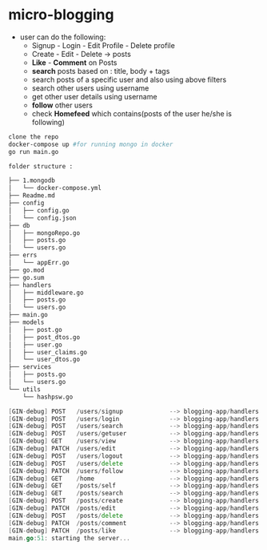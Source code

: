 # micro-blogging

- user can do the following:
    - Signup - Login - Edit Profile - Delete profile
    - Create - Edit - Delete → posts
    - **Like** - **Comment** on Posts
    - **search** posts based on : title, body + tags
    - search posts of a specific user and also using above filters
    - search other users using username
    - get other user details using username
    - **follow** other users
    - check **Homefeed** which contains(posts of the user he/she is following)

```bash
clone the repo
docker-compose up #for running mongo in docker
go run main.go 

folder structure :

├── 1.mongodb
│   └── docker-compose.yml
├── Readme.md
├── config
│   ├── config.go
│   └── config.json
├── db
│   ├── mongoRepo.go
│   ├── posts.go
│   └── users.go
├── errs
│   └── appErr.go
├── go.mod
├── go.sum
├── handlers
│   ├── middleware.go
│   ├── posts.go
│   └── users.go
├── main.go
├── models
│   ├── post.go
│   ├── post_dtos.go
│   ├── user.go
│   ├── user_claims.go
│   └── user_dtos.go
├── services
│   ├── posts.go
│   └── users.go
└── utils
    └── hashpsw.go
```

```go
[GIN-debug] POST   /users/signup             --> blogging-app/handlers.(*UserHandler).Signup-fm (3 handlers)
[GIN-debug] POST   /users/login              --> blogging-app/handlers.(*UserHandler).Login-fm (3 handlers)
[GIN-debug] POST   /users/search             --> blogging-app/handlers.(*UserHandler).GetUsers-fm (4 handlers)
[GIN-debug] POST   /users/getuser            --> blogging-app/handlers.(*UserHandler).GetUser-fm (4 handlers)
[GIN-debug] GET    /users/view               --> blogging-app/handlers.(*UserHandler).ViewUser-fm (4 handlers)
[GIN-debug] PATCH  /users/edit               --> blogging-app/handlers.(*UserHandler).Edit-fm (4 handlers)
[GIN-debug] POST   /users/logout             --> blogging-app/handlers.(*UserHandler).Logout-fm (4 handlers)
[GIN-debug] POST   /users/delete             --> blogging-app/handlers.(*UserHandler).Delete-fm (4 handlers)
[GIN-debug] PATCH  /users/follow             --> blogging-app/handlers.(*UserHandler).Follow-fm (4 handlers)
[GIN-debug] GET    /home                     --> blogging-app/handlers.(*UserHandler).HomeFeed-fm (4 handlers)
[GIN-debug] GET    /posts/self               --> blogging-app/handlers.(*PostHandler).MyPosts-fm (4 handlers)
[GIN-debug] GET    /posts/search             --> blogging-app/handlers.(*PostHandler).GetPosts-fm (4 handlers)
[GIN-debug] POST   /posts/create             --> blogging-app/handlers.(*PostHandler).Create-fm (4 handlers)
[GIN-debug] PATCH  /posts/edit               --> blogging-app/handlers.(*PostHandler).Edit-fm (4 handlers)
[GIN-debug] POST   /posts/delete             --> blogging-app/handlers.(*PostHandler).Delete-fm (4 handlers)
[GIN-debug] PATCH  /posts/comment            --> blogging-app/handlers.(*PostHandler).Comment-fm (4 handlers)
[GIN-debug] PATCH  /posts/like               --> blogging-app/handlers.(*PostHandler).Like-fm (4 handlers)
main.go:51: starting the server...
```